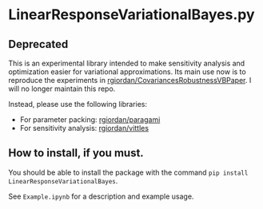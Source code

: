 # LinearResponseVariationalBayes.py

## Deprecated

This is an experimental library intended to make sensitivity analysis and
optimization easier for variational approximations.  Its main use now is to
reproduce the experiments in
[rgiordan/CovariancesRobustnessVBPaper](https://github.com/rgiordan/CovariancesRobustnessVBPaper).
I will no longer maintain this repo.

Instead, please use the following libraries:

- For parameter packing: [rgiordan/paragami](https://github.com/rgiordan/paragami)
- For sensitivity analysis: [rgiordan/vittles](https://github.com/rgiordan/vittles)

## How to install, if you must.

You should be able to install the package with the command
```pip install LinearResponseVariationalBayes```.

See ```Example.ipynb``` for a description and example usage.
